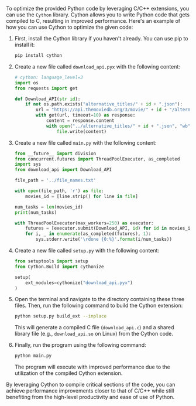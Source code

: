 To optimize the provided Python code by leveraging C/C++ extensions, you can use the `Cython` library. Cython allows you to write Python code that gets compiled to C, resulting in improved performance. Here's an example of how you can use Cython to optimize the given code:

1.  First, install the Cython library if you haven't already. You can use pip to install it:

    ```bash    
    pip install cython
    ```
    
2.  Create a new file called `download_api.pyx` with the following content:

    ```python
    # cython: language_level=3
    import os
    from requests import get

    def Download_API(str id):
        if not os.path.exists("alternative_titles/" + id + ".json"):
            url = "https://api.themoviedb.org/3/movie/" + id + "/alternative_titles?api_key=ed0646253701d7550481764a488b6ded"
            with get(url, timeout=10) as response:
                content = response.content
                with open("../alternative_titles/" + id + ".json", "wb") as file:
                    file.write(content)
    ```

3.  Create a new file called `main.py` with the following content:

    ```python
    from __future__ import division
    from concurrent.futures import ThreadPoolExecutor, as_completed
    import sys
    from download_api import Download_API

    file_path = '../file_names.txt'

    with open(file_path, 'r') as file:
        movies_id = [line.strip() for line in file]

    num_tasks = len(movies_id)
    print(num_tasks)

    with ThreadPoolExecutor(max_workers=250) as executor:
        futures = [executor.submit(Download_API, id) for id in movies_id]
        for i, _ in enumerate(as_completed(futures), 1):
            sys.stderr.write('\rdone {0:%}'.format(i/num_tasks))

    ```
    
4.  Create a new file called `setup.py` with the following content:

    ```python
    from setuptools import setup
    from Cython.Build import cythonize

    setup(
        ext_modules=cythonize("download_api.pyx")
    )
    ```
    
5.  Open the terminal and navigate to the directory containing these three files. Then, run the following command to build the Cython extension:

    ```bash
    python setup.py build_ext --inplace
    ```
    This will generate a compiled C file (`download_api.c`) and a shared library file (e.g., `download_api.so` on Linux) from the Cython code.
    
6.  Finally, run the program using the following command:
    
    ```bash
    python main.py
    ```
    
    The program will execute with improved performance due to the utilization of the compiled Cython extension.
    

By leveraging Cython to compile critical sections of the code, you can achieve performance improvements closer to that of C/C++ while still benefiting from the high-level productivity and ease of use of Python.
